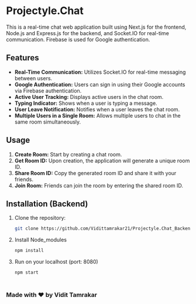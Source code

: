 # Projectyle.Chat

This is a real-time chat web application built using Next.js for the frontend, Node.js and Express.js for the backend, and Socket.IO for real-time communication. Firebase is used for Google authentication.

## Features

- **Real-Time Communication:** Utilizes Socket.IO for real-time messaging between users.
- **Google Authentication:** Users can sign in using their Google accounts via Firebase authentication.
- **Active User Tracking:** Displays active users in the chat room.
- **Typing Indicator:** Shows when a user is typing a message.
- **User Leave Notification:** Notifies when a user leaves the chat room.
- **Multiple Users in a Single Room:** Allows multiple users to chat in the same room simultaneously.

## Usage

1. **Create Room:** Start by creating a chat room.
2. **Get Room ID:** Upon creation, the application will generate a unique room ID.
3. **Share Room ID:** Copy the generated room ID and share it with your friends.
4. **Join Room:** Friends can join the room by entering the shared room ID.

## Installation (Backend)

1. Clone the repository:

   ```bash
   git clone https://github.com/Vidittamrakar21/Projectyle.Chat_Backend.git

2. Install Node_modules
     ```bash
   npm install

3. Run on your localhost (port: 8080)
   ```bash
   npm start  



##

### Made with ❤️ by Vidit Tamrakar
